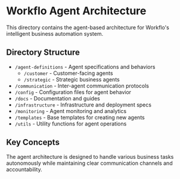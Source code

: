 # Workflo Agent Architecture

This directory contains the agent-based architecture for Workflo's intelligent business automation system.

## Directory Structure

- `/agent-definitions` - Agent specifications and behaviors
  - `/customer` - Customer-facing agents
  - `/strategic` - Strategic business agents
- `/communication` - Inter-agent communication protocols
- `/config` - Configuration files for agent behavior
- `/docs` - Documentation and guides
- `/infrastructure` - Infrastructure and deployment specs
- `/monitoring` - Agent monitoring and analytics
- `/templates` - Base templates for creating new agents
- `/utils` - Utility functions for agent operations

## Key Concepts

The agent architecture is designed to handle various business tasks autonomously while maintaining clear communication channels and accountability.